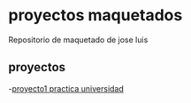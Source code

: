 # proyectos maquetados

Repositorio de maquetado de jose luis

## proyectos


 -[proyecto1 practica universidad](https://JoseLuisUicab.github.io/proyectos-maquetados/uicab_can_jose_Tablas)
